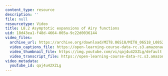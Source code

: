 ```yaml
---
content_type: resource
description: ''
file: null
resourcetype: Video
title: L8.2 Asymptotic expansions of Airy functions
uid: 18d43ea1-f48d-4664-005a-9c22d0036144
video_files:
  archive_url: https://archive.org/download/MIT8.06S18/MIT8_06S18_L08S2_300k.mp4
  video_captions_file: https://open-learning-course-data-rc.s3.amazonaws.com/8-06-quantum-physics-iii-spring-2018/80025c91288a529ea585559a99ce51d1_qaj4u42XZLg.vtt
  video_thumbnail_file: https://img.youtube.com/vi/qaj4u42XZLg/default.jpg
  video_transcript_file: https://open-learning-course-data-rc.s3.amazonaws.com/8-06-quantum-physics-iii-spring-2018/b9ed3c2166557b25bdf0ba9824eb847a_qaj4u42XZLg.pdf
video_metadata:
  youtube_id: qaj4u42XZLg
---
```

